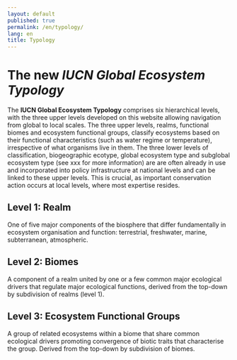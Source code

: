 ```yaml
---
layout: default
published: true
permalink: /en/typology/
lang: en
title: Typology
---
```

# The new *IUCN Global Ecosystem Typology*

The **IUCN Global Ecosystem Typology** comprises six hierarchical levels, with the three upper levels developed on this website allowing navigation from global to local scales. The three upper levels, realms, functional biomes and ecosystem functional groups, classify ecosystems based on their functional characteristics (such as water regime or temperature), irrespective of what organisms live in them. The three lower levels of classification, biogeographic ecotype, global ecosystem type and subglobal ecosystem type (see xxx for more information) are are often already in use and incorporated into policy infrastructure at national levels and can be linked to these upper levels. This is crucial, as important conservation action occurs at local levels, where most expertise resides.


## Level 1: Realm

One of five major components of the biosphere that differ fundamentally in ecosystem organisation and function: terrestrial, freshwater, marine, subterranean, atmospheric.

## Level 2: Biomes
A component of a realm united by one or a few common major ecological drivers that regulate major ecological functions, derived from the top-down by subdivision of realms (level 1).

## Level 3: Ecosystem Functional Groups

A group of related ecosystems within a biome that share common ecological drivers promoting convergence of biotic traits that characterise the group. Derived from the top-down by subdivision of biomes.
